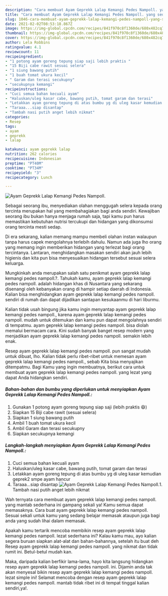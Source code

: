 ```yaml
---
description: "Cara membuat Ayam Geprekk Lalap Kemangi Pedes Nampoll. yang sedap dan Mudah Dibuat"
title: "Cara membuat Ayam Geprekk Lalap Kemangi Pedes Nampoll. yang sedap dan Mudah Dibuat"
slug: 1046-cara-membuat-ayam-geprekk-lalap-kemangi-pedes-nampoll-yang-sedap-dan-mudah-dibuat
date: 2021-02-02T08:53:18.867Z
image: https://img-global.cpcdn.com/recipes/841f970c8f1360de/680x482cq70/ayam-geprekk-lalap-kemangi-pedes-nampoll-foto-resep-utama.jpg
thumbnail: https://img-global.cpcdn.com/recipes/841f970c8f1360de/680x482cq70/ayam-geprekk-lalap-kemangi-pedes-nampoll-foto-resep-utama.jpg
cover: https://img-global.cpcdn.com/recipes/841f970c8f1360de/680x482cq70/ayam-geprekk-lalap-kemangi-pedes-nampoll-foto-resep-utama.jpg
author: Lela Robbins
ratingvalue: 4.1
reviewcount: 11
recipeingredient:
- "1 potong ayam goreng tepung siap saji lebih praktis "
- "15 Biji cabe rawit sesuai selera"
- "1 siung bawang putih"
- "1 buah tomat ukura kecil"
- " Garam dan terasi secukupny"
- "secukupnya kemangi"
recipeinstructions:
- "Cuci semua bahan kecuali ayam"
- "Haluskan/uleg kasar cabe, bawang putih, tomat garam dan terasi"
- "Letakkan ayam goreng tepung di atas bumbu yg di uleg kasar kemudian geprek2 smpe ayam hancur"
- "Taraaa...siap disantap"
- "Tambah nasi putih anget lebih nikmat"
categories:
- Resep
tags:
- ayam
- geprekk
- lalap

katakunci: ayam geprekk lalap 
nutrition: 262 calories
recipecuisine: Indonesian
preptime: "PT40M"
cooktime: "PT34M"
recipeyield: "3"
recipecategory: Lunch

---
```



![Ayam Geprekk Lalap Kemangi Pedes Nampoll.](https://img-global.cpcdn.com/recipes/841f970c8f1360de/680x482cq70/ayam-geprekk-lalap-kemangi-pedes-nampoll-foto-resep-utama.jpg)

Sebagai seorang ibu, menyediakan olahan menggugah selera kepada orang tercinta merupakan hal yang membahagiakan bagi anda sendiri. Kewajiban seorang ibu bukan hanya menjaga rumah saja, tapi kamu pun harus memastikan kebutuhan nutrisi tercukupi dan hidangan yang dikonsumsi orang tercinta mesti sedap.

Di era  sekarang, kalian memang mampu membeli olahan instan walaupun tanpa harus capek mengolahnya terlebih dahulu. Namun ada juga lho orang yang memang ingin memberikan hidangan yang terlezat bagi orang tercintanya. Lantaran, menghidangkan masakan sendiri akan jauh lebih higienis dan kita pun bisa menyesuaikan hidangan tersebut sesuai selera keluarga. 



Mungkinkah anda merupakan salah satu penikmat ayam geprekk lalap kemangi pedes nampoll.?. Tahukah kamu, ayam geprekk lalap kemangi pedes nampoll. adalah hidangan khas di Nusantara yang sekarang disenangi oleh kebanyakan orang di hampir setiap daerah di Indonesia. Kalian bisa menghidangkan ayam geprekk lalap kemangi pedes nampoll. sendiri di rumah dan dapat dijadikan santapan kesukaanmu di hari liburmu.

Kalian tidak usah bingung jika kamu ingin menyantap ayam geprekk lalap kemangi pedes nampoll., karena ayam geprekk lalap kemangi pedes nampoll. mudah untuk ditemukan dan kamu pun dapat mengolahnya sendiri di tempatmu. ayam geprekk lalap kemangi pedes nampoll. bisa diolah memalui bermacam cara. Kini sudah banyak banget resep modern yang menjadikan ayam geprekk lalap kemangi pedes nampoll. semakin lebih enak.

Resep ayam geprekk lalap kemangi pedes nampoll. pun sangat mudah untuk dibuat, lho. Kalian tidak perlu ribet-ribet untuk memesan ayam geprekk lalap kemangi pedes nampoll., sebab Kita bisa menyajikan ditempatmu. Bagi Kamu yang ingin membuatnya, berikut cara untuk membuat ayam geprekk lalap kemangi pedes nampoll. yang lezat yang dapat Anda hidangkan sendiri.

<!--inarticleads1-->

##### Bahan-bahan dan bumbu yang diperlukan untuk menyiapkan Ayam Geprekk Lalap Kemangi Pedes Nampoll.:

1. Gunakan 1 potong ayam goreng tepung siap saji (lebih praktis 😄)
1. Siapkan 15 Biji cabe rawit (sesuai selera)
1. Siapkan 1 siung bawang putih
1. Ambil 1 buah tomat ukura kecil
1. Ambil  Garam dan terasi secukupny
1. Siapkan secukupnya kemangi




<!--inarticleads2-->

##### Langkah-langkah menyiapkan Ayam Geprekk Lalap Kemangi Pedes Nampoll.:

1. Cuci semua bahan kecuali ayam
1. Haluskan/uleg kasar cabe, bawang putih, tomat garam dan terasi
1. Letakkan ayam goreng tepung di atas bumbu yg di uleg kasar kemudian geprek2 smpe ayam hancur
1. Taraaa...siap disantap
<img src="https://img-global.cpcdn.com/steps/00fc54052d61e61f/160x128cq70/ayam-geprekk-lalap-kemangi-pedes-nampoll-langkah-memasak-4-foto.jpg" alt="Ayam Geprekk Lalap Kemangi Pedes Nampoll.">1. Tambah nasi putih anget lebih nikmat




Wah ternyata cara membuat ayam geprekk lalap kemangi pedes nampoll. yang mantab sederhana ini gampang sekali ya! Kamu semua dapat memasaknya. Cara buat ayam geprekk lalap kemangi pedes nampoll. Sesuai sekali untuk kamu yang sedang belajar memasak ataupun juga bagi anda yang sudah lihai dalam memasak.

Apakah kamu tertarik mencoba membikin resep ayam geprekk lalap kemangi pedes nampoll. lezat sederhana ini? Kalau kamu mau, ayo kalian segera buruan siapkan alat-alat dan bahan-bahannya, setelah itu buat deh Resep ayam geprekk lalap kemangi pedes nampoll. yang nikmat dan tidak rumit ini. Betul-betul mudah kan. 

Maka, daripada kalian berfikir lama-lama, hayo kita langsung hidangkan resep ayam geprekk lalap kemangi pedes nampoll. ini. Dijamin anda tak akan menyesal bikin resep ayam geprekk lalap kemangi pedes nampoll. lezat simple ini! Selamat mencoba dengan resep ayam geprekk lalap kemangi pedes nampoll. mantab tidak ribet ini di tempat tinggal kalian sendiri,ya!.

